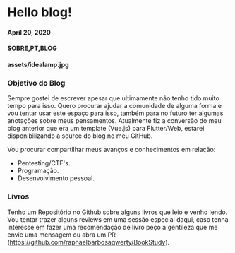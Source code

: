# Hello blog!
#### April 20, 2020
#### SOBRE,PT,BLOG
#### assets/idealamp.jpg

### Objetivo do Blog

Sempre gostei de escrever apesar que ultimamente não tenho tido muito tempo para isso. Quero procurar ajudar a comunidade de alguma forma e vou tentar usar este espaço para isso, também para no futuro ter algumas anotações sobre meus pensamentos.
Atualmente fiz a conversão do meu blog anterior que era um template (Vue.js) para Flutter/Web, estarei disponibilizando a source do blog no meu GitHub.

Vou procurar compartilhar meus avanços e conhecimentos em relação:
- Pentesting/CTF's.
- Programação.
- Desenvolvimento pessoal.

### Livros

Tenho um Repositório no Github sobre alguns livros que leio e venho lendo. Vou tentar trazer alguns reviews em uma sessão especial daqui, caso tenha interesse em fazer uma recomendação de livro peço a gentileza que me envie uma mensagem ou abra um PR (https://github.com/raphaelbarbosaqwerty/BookStudy).
